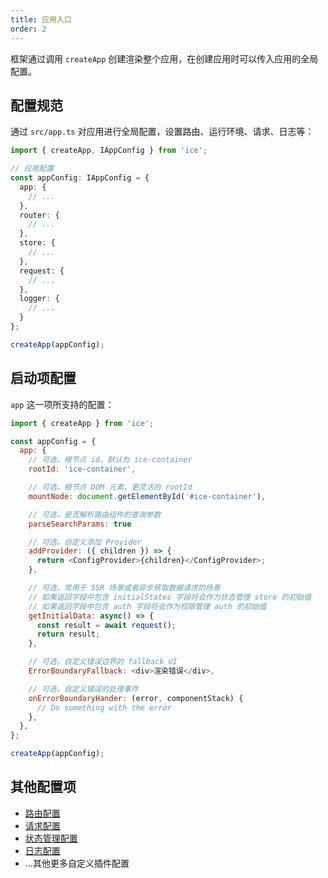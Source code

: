 ```yaml
---
title: 应用入口
order: 2
---
```


框架通过调用 `createApp` 创建渲染整个应用，在创建应用时可以传入应用的全局配置。

## 配置规范

通过 `src/app.ts` 对应用进行全局配置，设置路由、运行环境、请求、日志等：

```ts
import { createApp, IAppConfig } from 'ice';

// 应用配置
const appConfig: IAppConfig = {
  app: {
    // ...
  },
  router: {
    // ...
  },
  store: {
    // ...
  },
  request: {
    // ...
  },
  logger: {
    // ...
  }
};

createApp(appConfig);
```

## 启动项配置

`app` 这一项所支持的配置：

```js
import { createApp } from 'ice';

const appConfig = {
  app: {
    // 可选，根节点 id，默认为 ice-container
    rootId: 'ice-container',

    // 可选，根节点 DOM 元素，更灵活的 rootId
    mountNode: document.getElementById('#ice-container'),

    // 可选，是否解析路由组件的查询参数
    parseSearchParams: true

    // 可选，自定义添加 Provider
    addProvider: ({ children }) => {
      return <ConfigProvider>{children}</ConfigProvider>;
    },

    // 可选，常用于 SSR 场景或者异步获取数据请求的场景
    // 如果返回字段中包含 initialStates 字段将会作为状态管理 store 的初始值
    // 如果返回字段中包含 auth 字段将会作为权限管理 auth 的初始值
    getInitialData: async() => {
      const result = await request();
      return result;
    },

    // 可选，自定义错误边界的 fallback UI
    ErrorBoundaryFallback: <div>渲染错误</div>,

    // 可选，自定义错误的处理事件
    onErrorBoundaryHander: (error, componentStack) {
      // Do something with the error
    },
  },
};

createApp(appConfig);
```

## 其他配置项

- [路由配置](/docs/guide/basic/router#路由配置)
- [请求配置](/docs/guide/basic/request#请求配置)
- [状态管理配置](/docs/guide/basic/store#配置参数)
- [日志配置](/docs/guide/basic/logger#配置)
- ...其他更多自定义插件配置
